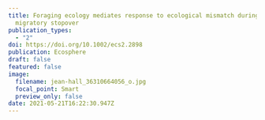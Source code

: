 ```yaml
---
title: Foraging ecology mediates response to ecological mismatch during
  migratory stopover
publication_types:
  - "2"
doi: https://doi.org/10.1002/ecs2.2898
publication: Ecosphere
draft: false
featured: false
image:
  filename: jean-hall_36310664056_o.jpg
  focal_point: Smart
  preview_only: false
date: 2021-05-21T16:22:30.947Z
---
```

